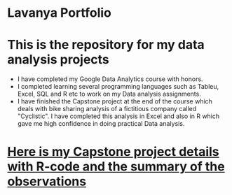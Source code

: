 # Lavanya Portfolio

# This is the repository for my data analysis projects 
* I have completed my Google Data Analytics course with honors.
* I completed learning several programming languages such as Tableu, Excel, SQL and R etc to work on my Data analysis assignments. 
* I have finished the Capstone project at the end of the course which deals with bike sharing analysis of a fictitious company called "Cyclistic". I have completed this analysis in Excel and also in R which gave me high confidence in doing practical Data analysis. 

# [Here is my Capstone project details with R-code and the summary of the observations](https://github.com/Lavanya2507/Project)
